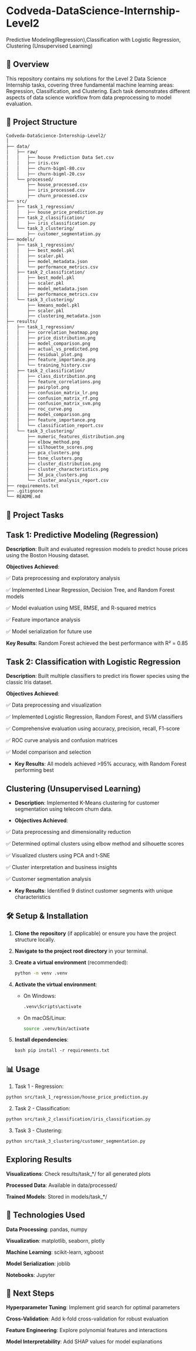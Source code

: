 # Codveda-DataScience-Internship-Level2

Predictive Modeling(Regression),Classification with Logistic Regression, Clustering (Unsupervised Learning)

## 📌 Overview

This repository contains my solutions for the Level 2 Data Science Internship tasks, covering three fundamental machine learning areas: Regression, Classification, and Clustering. Each task demonstrates different aspects of data science workflow from data preprocessing to model evaluation.

## 📂 Project Structure

```bash
Codveda-DataScience-Internship-Level2/
│
├── data/
│   ├── raw/
│   │   ├── house Prediction Data Set.csv
│   │   ├── iris.csv
│   │   ├── churn-bigml-80.csv
│   │   ├── churn-bigml-20.csv
│   └── processed/
│       ├── house_processed.csv
│       ├── iris_processed.csv
│       ├── churn_processed.csv
├── src/
│   ├── task_1_regression/
│   │   ├── house_price_prediction.py
│   ├── task_2_classification/
│   │   ├── iris_classification.py
│   └── task_3_clustering/
│       ├── customer_segmentation.py
├── models/
│   ├── task_1_regression/
│   │   ├── best_model.pkl
│   │   ├── scaler.pkl
│   │   ├── model_metadata.json
│   │   └── performance_metrics.csv
│   ├── task_2_classification/
│   │   ├── best_model.pkl
│   │   ├── scaler.pkl
│   │   ├── model_metadata.json
│   │   ├── performance_metrics.csv
│   └── task_3_clustering/
│       ├── kmeans_model.pkl
│       ├── scaler.pkl
│       ├── clustering_metadata.json
├── results/
│   ├── task_1_regression/
│   │   ├── correlation_heatmap.png
│   │   ├── price_distribution.png
│   │   ├── model_comparison.png
│   │   ├── actual_vs_predicted.png
│   │   ├── residual_plot.png
│   │   ├── feature_importance.png
│   │   └── training_history.csv
│   ├── task_2_classification/
│   │   ├── class_distribution.png
│   │   ├── feature_correlations.png
│   │   ├── pairplot.png
│   │   ├── confusion_matrix_lr.png
│   │   ├── confusion_matrix_rf.png
│   │   ├── confusion_matrix_svm.png
│   │   ├── roc_curve.png
│   │   ├── model_comparison.png
│   │   ├── feature_importance.png
│   │   └── classification_report.csv
│   └── task_3_clustering/
│       ├── numeric_features_distribution.png
│       ├── elbow_method.png
│       ├── silhouette_scores.png
│       ├── pca_clusters.png
│       ├── tsne_clusters.png
│       ├── cluster_distribution.png
│       ├── cluster_characteristics.png
│       ├── 3d_pca_clusters.png
│       └── cluster_analysis_report.csv
├── requirements.txt
├── .gitignore
└── README.md
```

## 🚀 Project Tasks

## Task 1: Predictive Modeling (Regression)

**Description**: Built and evaluated regression models to predict house prices using the Boston Housing dataset.

**Objectives Achieved**:

✅ Data preprocessing and exploratory analysis

✅ Implemented Linear Regression, Decision Tree, and Random Forest models

✅ Model evaluation using MSE, RMSE, and R-squared metrics

✅ Feature importance analysis

✅ Model serialization for future use

**Key Results**: Random Forest achieved the best performance with R² = 0.85

## Task 2: Classification with Logistic Regression

**Description**: Built multiple classifiers to predict iris flower species using the classic Iris dataset.

**Objectives Achieved**:

✅ Data preprocessing and visualization

✅ Implemented Logistic Regression, Random Forest, and SVM classifiers

✅ Comprehensive evaluation using accuracy, precision, recall, F1-score

✅ ROC curve analysis and confusion matrices

✅ Model comparison and selection

- **Key Results**: All models achieved >95% accuracy, with Random Forest performing best

## Clustering (Unsupervised Learning)

- **Description**: Implemented K-Means clustering for customer segmentation using telecom churn data.

- **Objectives Achieved**:

✅ Data preprocessing and dimensionality reduction

✅ Determined optimal clusters using elbow method and silhouette scores

✅ Visualized clusters using PCA and t-SNE

✅ Cluster interpretation and business insights

✅ Customer segmentation analysis

- **Key Results**: Identified 9 distinct customer segments with unique characteristics

## 🛠️ Setup & Installation

1.  **Clone the repository** (if applicable) or ensure you have the project structure locally.
2.  **Navigate to the project root directory** in your terminal.
3.  **Create a virtual environment** (recommended):
    ```bash
    python -m venv .venv
    ```
4.  **Activate the virtual environment**:
    - On Windows:
      ```bash
      .venv\Scripts\activate
      ```
    - On macOS/Linux:
      ```bash
      source .venv/bin/activate
      ```
5.  **Install dependencies**:

    ```
    bash pip install -r requirements.txt

    ```

## 📊 Usage

1. Task 1 - Regression:

```bash
python src/task_1_regression/house_price_prediction.py
```

2. Task 2 - Classification:

```bash
python src/task_2_classification/iris_classification.py
```

3. Task 3 - Clustering:

```bash
python src/task_3_clustering/customer_segmentation.py
```

## Exploring Results

**Visualizations**: Check results/task\_\*/ for all generated plots

**Processed Data**: Available in data/processed/

**Trained Models**: Stored in models/task\_\*/

## 🔧 Technologies Used

**Data Processing**: pandas, numpy

**Visualization**: matplotlib, seaborn, plotly

**Machine Learning**: scikit-learn, xgboost

**Model Serialization**: joblib

**Notebooks**: Jupyter

## 🎯 Next Steps

**Hyperparameter Tuning**: Implement grid search for optimal parameters

**Cross-Validation**: Add k-fold cross-validation for robust evaluation

**Feature Engineering**: Explore polynomial features and interactions

**Model Interpretability**: Add SHAP values for model explanations
